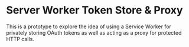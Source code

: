 # Server Worker Token Store & Proxy

This is a prototype to explore the idea of using a Service Worker for privately storing OAuth tokens as well as acting as a proxy for protected HTTP calls.
